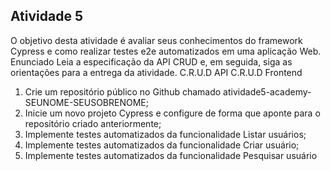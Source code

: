 <h2>Atividade 5</h2>

O objetivo desta atividade é avaliar seus conhecimentos do framework Cypress e como realizar testes e2e
automatizados em uma aplicação Web.
Enunciado
Leia a especificação da API CRUD e, em seguida, siga as orientações para a entrega da atividade.
C.R.U.D API
C.R.U.D Frontend
1. Crie um repositório público no Github chamado atividade5-academy-SEUNOME-SEUSOBRENOME;
2. Inicie um novo projeto Cypress e configure de forma que aponte para o repositório criado
anteriormente;
3. Implemente testes automatizados da funcionalidade Listar usuários;
4. Implemente testes automatizados da funcionalidade Criar usuário;
5. Implemente testes automatizados da funcionalidade Pesquisar usuário
